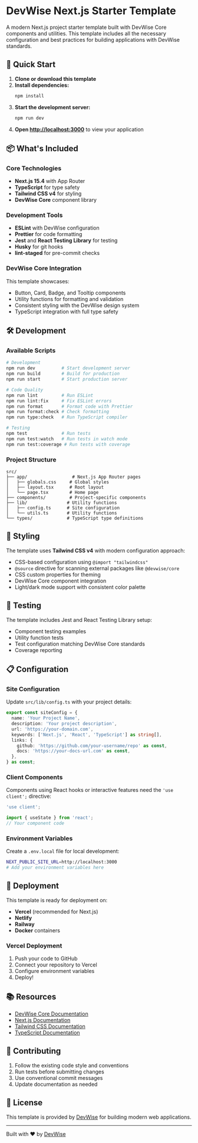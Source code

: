 # DevWise Next.js Starter Template

A modern Next.js project starter template built with DevWise Core components and utilities. This template includes all the necessary configuration and best practices for building applications with DevWise standards.

## 🚀 Quick Start

1. **Clone or download this template**
2. **Install dependencies:**
   ```bash
   npm install
   ```
3. **Start the development server:**
   ```bash
   npm run dev
   ```
4. **Open [http://localhost:3000](http://localhost:3000)** to view your application

## 📦 What's Included

### Core Technologies

- **Next.js 15.4** with App Router
- **TypeScript** for type safety
- **Tailwind CSS v4** for styling
- **DevWise Core** component library

### Development Tools

- **ESLint** with DevWise configuration
- **Prettier** for code formatting
- **Jest** and **React Testing Library** for testing
- **Husky** for git hooks
- **lint-staged** for pre-commit checks

### DevWise Core Integration

This template showcases:

- Button, Card, Badge, and Tooltip components
- Utility functions for formatting and validation
- Consistent styling with the DevWise design system
- TypeScript integration with full type safety

## 🛠️ Development

### Available Scripts

```bash
# Development
npm run dev          # Start development server
npm run build        # Build for production
npm run start        # Start production server

# Code Quality
npm run lint         # Run ESLint
npm run lint:fix     # Fix ESLint errors
npm run format       # Format code with Prettier
npm run format:check # Check formatting
npm run type:check   # Run TypeScript compiler

# Testing
npm test             # Run tests
npm run test:watch   # Run tests in watch mode
npm run test:coverage # Run tests with coverage
```

### Project Structure

```
src/
├── app/                 # Next.js App Router pages
│   ├── globals.css     # Global styles
│   ├── layout.tsx      # Root layout
│   └── page.tsx        # Home page
├── components/         # Project-specific components
├── lib/               # Utility functions
│   ├── config.ts      # Site configuration
│   └── utils.ts       # Utility functions
└── types/             # TypeScript type definitions
```

## 🎨 Styling

The template uses **Tailwind CSS v4** with modern configuration approach:

- CSS-based configuration using `@import "tailwindcss"`
- `@source` directive for scanning external packages like `@devwise/core`
- CSS custom properties for theming
- DevWise Core component integration
- Light/dark mode support with consistent color palette

## 🧪 Testing

The template includes Jest and React Testing Library setup:

- Component testing examples
- Utility function tests
- Test configuration matching DevWise Core standards
- Coverage reporting

## 📋 Configuration

### Site Configuration

Update `src/lib/config.ts` with your project details:

```typescript
export const siteConfig = {
  name: 'Your Project Name',
  description: 'Your project description',
  url: 'https://your-domain.com',
  keywords: ['Next.js', 'React', 'TypeScript'] as string[],
  links: {
    github: 'https://github.com/your-username/repo' as const,
    docs: 'https://your-docs-url.com' as const,
  },
} as const;
```

### Client Components

Components using React hooks or interactive features need the `'use client';` directive:

```typescript
'use client';

import { useState } from 'react';
// Your component code
```

### Environment Variables

Create a `.env.local` file for local development:

```bash
NEXT_PUBLIC_SITE_URL=http://localhost:3000
# Add your environment variables here
```

## 🚢 Deployment

This template is ready for deployment on:

- **Vercel** (recommended for Next.js)
- **Netlify**
- **Railway**
- **Docker** containers

### Vercel Deployment

1. Push your code to GitHub
2. Connect your repository to Vercel
3. Configure environment variables
4. Deploy!

## 📚 Resources

- [DevWise Core Documentation](https://devwise.co.uk/core/docs)
- [Next.js Documentation](https://nextjs.org/docs)
- [Tailwind CSS Documentation](https://tailwindcss.com/docs)
- [TypeScript Documentation](https://www.typescriptlang.org/docs)

## 🤝 Contributing

1. Follow the existing code style and conventions
2. Run tests before submitting changes
3. Use conventional commit messages
4. Update documentation as needed

## 📄 License

This template is provided by [DevWise](https://devwise.co.uk) for building modern web applications.

---

Built with ❤️ by [DevWise](https://devwise.co.uk)
